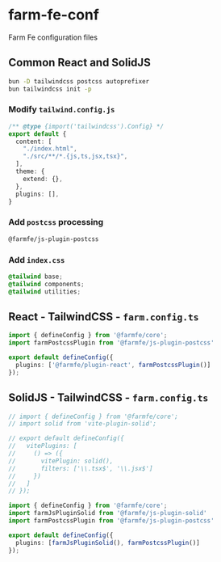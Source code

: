 # farm-fe-conf
Farm Fe configuration files

## Common React and SolidJS

```bash
bun -D tailwindcss postcss autoprefixer
bun tailwindcss init -p
```
### Modify `tailwind.config.js`

```typescript
/** @type {import('tailwindcss').Config} */
export default {
  content: [
    "./index.html",
    "./src/**/*.{js,ts,jsx,tsx}",
  ],
  theme: {
    extend: {},
  },
  plugins: [],
}
```

### Add `postcss` processing

```bash
@farmfe/js-plugin-postcss
```

### Add `index.css`

```css
@tailwind base;
@tailwind components;
@tailwind utilities;
```

## React - TailwindCSS - `farm.config.ts`

```typescript
import { defineConfig } from '@farmfe/core';
import farmPostcssPlugin from '@farmfe/js-plugin-postcss'

export default defineConfig({
  plugins: ['@farmfe/plugin-react', farmPostcssPlugin()]
});
```

## SolidJS - TailwindCSS - `farm.config.ts`

```typescript
// import { defineConfig } from '@farmfe/core';
// import solid from 'vite-plugin-solid';

// export default defineConfig({
//   vitePlugins: [
//     () => ({
//       vitePlugin: solid(),
//       filters: ['\\.tsx$', '\\.jsx$']
//     })
//   ]
// });

import { defineConfig } from '@farmfe/core';
import farmJsPluginSolid from '@farmfe/js-plugin-solid'
import farmPostcssPlugin from '@farmfe/js-plugin-postcss'

export default defineConfig({  
  plugins: [farmJsPluginSolid(), farmPostcssPlugin()]
});
```
